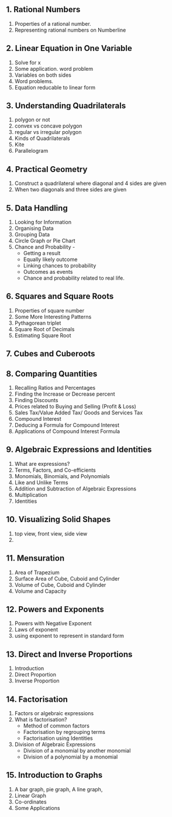 ## 1. Rational Numbers

1. Properties of a rational number.
2. Representing rational numbers on Numberline

## 2. Linear Equation in One Variable

1. Solve for x
2. Some application. word problem
3. Variables on both sides
4. Word problems.
5. Equation reducable to linear form

## 3. Understanding Quadrilaterals

1. polygon or not
2. convex vs concave polygon
3. regular vs irregular polygon
4. Kinds of Quadrilaterals
5. Kite
6. Parallelogram

## 4. Practical Geometry

1. Construct a quadrilateral where diagonal and 4 sides are given
2. When two diagonals and three sides are given

## 5. Data Handling

1. Looking for Information
2. Organising Data
3. Grouping Data
4. Circle Graph or Pie Chart
5. Chance and Probability -
   - Getting a result
   - Equally likely outcome
   - Linking chances to probability
   - Outcomes as events
   - Chance and probability related to real life.

## 6. Squares and Square Roots

1. Properties of square number
2. Some More Interesting Patterns
3. Pythagorean triplet
4. Square Root of Decimals
5. Estimating Square Root

## 7. Cubes and Cuberoots

## 8. Comparing Quantities

1. Recalling Ratios and Percentages
2. Finding the Increase or Decrease percent
3. Finding Discounts
4. Prices related to Buying and Selling (Profit & Loss)
5. Sales Tax/Value Added Tax/ Goods and Services Tax
6. Compound Interest
7. Deducing a Formula for Compound Interest
8. Applications of Compound Interest Formula

## 9. Algebraic Expressions and Identities

1. What are expressions?
2. Terms, Factors, and Co-efficients
3. Monomials, Binomials, and Polynomials
4. Like and Unlike Terms
5. Addition and Subtraction of Algebraic Expressions
6. Multiplication
7. Identities

## 10. Visualizing Solid Shapes

1. top view, front view, side view
2.

## 11. Mensuration

1. Area of Trapezium
2. Surface Area of Cube, Cuboid and Cylinder
3. Volume of Cube, Cuboid and Cylinder
4. Volume and Capacity

## 12. Powers and Exponents

1. Powers with Negative Exponent
2. Laws of exponent
3. using exponent to represent in standard form

## 13. Direct and Inverse Proportions

1. Introduction
2. Direct Proportion
3. Inverse Proportion

## 14. Factorisation

1. Factors or algebraic expressions
2. What is factorisation?
    - Method of common factors
    - Factorisation by regrouping terms
    - Factorisation using Identities
3. Division of Algebraic Expressions
    - Division of a monomial by another monomial
    - Division of a polynomial by a monomial

## 15. Introduction to Graphs

1. A bar graph, pie graph, A line graph, 
2. Linear Graph
3. Co-ordinates
4. Some Applications


